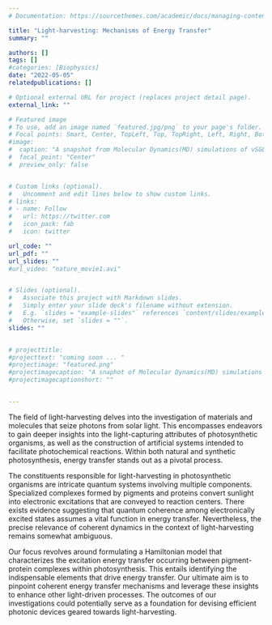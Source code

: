 ```yaml
---
# Documentation: https://sourcethemes.com/academic/docs/managing-content/

title: "Light-harvesting: Mechanisms of Energy Transfer"
summary: ""

authors: []
tags: []
#categories: [Biophysics]
date: "2022-05-05" 
relatedpublications: []

# Optional external URL for project (replaces project detail page).
external_link: ""

# Featured image
# To use, add an image named `featured.jpg/png` to your page's folder.
# Focal points: Smart, Center, TopLeft, Top, TopRight, Left, Right, BottomLeft, Bottom, BottomRight.
#image: 
#  caption: "A snapshot from Molecular Dynamics(MD) simulations of vSGLT"
#  focal_point: "Center"
#  preview_only: false


# Custom links (optional).
#   Uncomment and edit lines below to show custom links.
# links:
# - name: Follow
#   url: https://twitter.com
#   icon_pack: fab
#   icon: twitter

url_code: ""
url_pdf: ""
url_slides: ""
#url_video: "nature_movie1.avi"


# Slides (optional).
#   Associate this project with Markdown slides.
#   Simply enter your slide deck's filename without extension.
#   E.g. `slides = "example-slides"` references `content/slides/example-slides.md`.
#   Otherwise, set `slides = ""`.
slides: ""


# projecttitle: 
#projecttext: "coming soon ... "
#projectimage: "featured.png"
#projectimagecaption: "A snaphot of Molecular Dynamics(MD) simulations of vSGLT"
#projectimagecaptionshort: ""


---
```

The field of light-harvesting delves into the investigation of materials and molecules that seize photons from solar light. This encompasses endeavors to gain deeper insights into the light-capturing attributes of photosynthetic organisms, as well as the construction of artificial systems intended to facilitate photochemical reactions. Within both natural and synthetic photosynthesis, energy transfer stands out as a pivotal process.

The constituents responsible for light-harvesting in photosynthetic organisms are intricate quantum systems involving multiple components. Specialized complexes formed by pigments and proteins convert sunlight into electronic excitations that are conveyed to reaction centers. There exists evidence suggesting that quantum coherence among electronically excited states assumes a vital function in energy transfer. Nevertheless, the precise relevance of coherent dynamics in the context of light-harvesting remains somewhat ambiguous.

Our focus revolves around formulating a Hamiltonian model that characterizes the excitation energy transfer occurring between pigment-protein complexes within photosynthesis. This entails identifying the indispensable elements that drive energy transfer. Our ultimate aim is to pinpoint coherent energy transfer mechanisms and leverage these insights to enhance other light-driven processes. The outcomes of our investigations could potentially serve as a foundation for devising efficient photonic devices geared towards light-harvesting.

